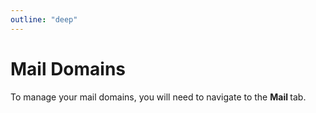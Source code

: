 ```yaml
---
outline: "deep"
---
```


# Mail Domains

To manage your mail domains, you will need to navigate to the **Mail <i class="fas fa-fw fa-mail-bulk"></i>** tab.
